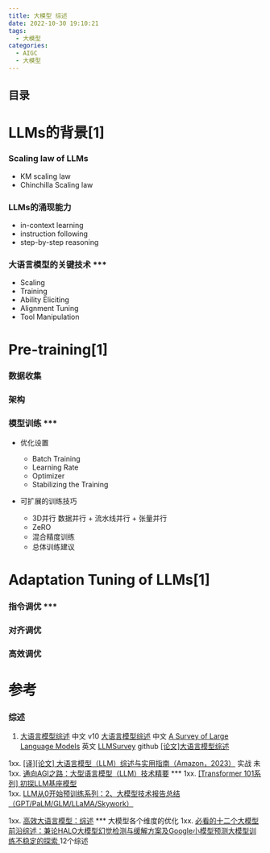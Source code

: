 ```yaml
---
title: 大模型 综述
date: 2022-10-30 19:10:21
tags:
  - 大模型
categories: 
  - AIGC
  - 大模型  
---
```


<p></p>
<!-- more -->

## 目录
<!-- toc -->


# LLMs的背景[1]
### Scaling law of LLMs
+ KM scaling law
+ Chinchilla Scaling law

### LLMs的涌现能力
+ in-context learning
+ instruction following
+ step-by-step reasoning

### 大语言模型的关键技术 ***
+ Scaling
+ Training
+ Ability Eliciting
+ Alignment Tuning
+ Tool Manipulation

# Pre-training[1]
### 数据收集
### 架构
### 模型训练 ***
+ 优化设置
  - Batch Training
  - Learning Rate
  - Optimizer
  - Stabilizing the Training

+ 可扩展的训练技巧
  - 3D并行
    数据并行 +  流水线并行 + 张量并行
  - ZeRO
  - 混合精度训练
  - 总体训练建议

# Adaptation Tuning of LLMs[1]
### 指令调优 ***
### 对齐调优
### 高效调优


# 参考
### 综述
1. [大语言模型综述](http://aibox.ruc.edu.cn/docs/2023-08/cb9badcb213f4c8b89d00d579eed4a4c.pdf) 中文  v10 
     [大语言模型综述](https://github.com/RUCAIBox/LLMSurvey/blob/main/assets/LLM_Survey_Chinese.pdf) 中文
     [A Survey of Large Language Models](https://arxiv.org/pdf/2303.18223.pdf) 英文
     [LLMSurvey](https://github.com/www6v/LLMSurvey)  github
     [[论文]大语言模型综述](https://zhuanlan.zhihu.com/p/630203554) 

1xx. [[译][论文] 大语言模型（LLM）综述与实用指南（Amazon，2023）](http://arthurchiao.art/blog/llm-practical-guide-zh/)   实战  未
1xx. [通向AGI之路：大型语言模型（LLM）技术精要](https://zhuanlan.zhihu.com/p/597586623) *** 
1xx. [[Transformer 101系列] 初探LLM基座模型](https://zhuanlan.zhihu.com/p/640784855)   
1xx. [LLM从0开始预训练系列：2、大模型技术报告总结（GPT/PaLM/GLM/LLaMA/Skywork）](https://zhuanlan.zhihu.com/p/664046612) 

1xx. [高效大语言模型：综述](https://zhuanlan.zhihu.com/p/671710012)  *** 大模型各个维度的优化
1xx. [必看的十二个大模型前沿综述：兼论HALO大模型幻觉检测与缓解方案及Google小模型预测大模型训练不稳定的探索 ](https://mp.weixin.qq.com/s?__biz=MzAxMjc3MjkyMg==&mid=2648403847&idx=1&sn=9af731e9f8418a2d869f5464530c8bd6) 12个综述
